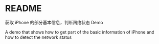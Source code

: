 # README
 
获取 iPhone 的部分基本信息，判断网络状态 Demo

A demo that shows how to get part of the basic information of iPhone and how to detect the network status

